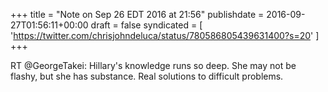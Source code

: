 +++
title = "Note on Sep 26 EDT 2016 at 21:56"
publishdate = 2016-09-27T01:56:11+00:00
draft = false
syndicated = [ 'https://twitter.com/chrisjohndeluca/status/780586805439631400?s=20' ]
+++

RT @GeorgeTakei: Hillary's knowledge runs so deep. She may not be flashy, but she has substance. Real solutions to difficult problems.
